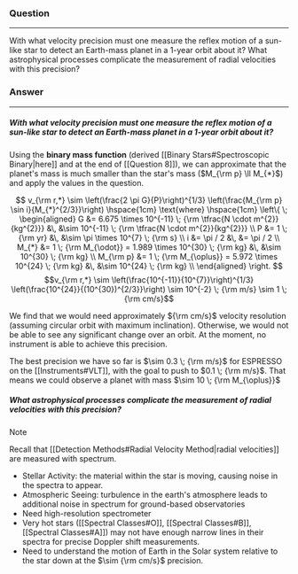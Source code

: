 ### Question
---
With what velocity precision must one measure the reflex motion of a sun-like star to detect an Earth-mass planet in a 1-year orbit about it? What astrophysical processes complicate the measurement of radial velocities with this precision?

### Answer
---
##### With what velocity precision must one measure the reflex motion of a sun-like star to detect an Earth-mass planet in a 1-year orbit about it?

Using the **binary mass function** (derived [[Binary Stars#Spectroscopic Binary|here]] and at the end of [[Question 8]]), we can approximate that the planet's mass is much smaller than the star's mass ($M_{\rm p} \ll M_{*}$) and apply the values in the question.

$$
v_{\rm r,*} \sim \left(\frac{2 \pi G}{P}\right)^{1/3} \left(\frac{M_{\rm p} \sin i}{M_{*}^{2/3}}\right)
\hspace{1cm} \text{where} \hspace{1cm} \left\{ \; 
\begin{aligned}
	G &= 6.675 \times 10^{-11} \; {\rm \tfrac{N \cdot m^{2}}{kg^{2}}} &\, &\sim 10^{-11} \; {\rm \tfrac{N \cdot m^{2}}{kg^{2}}} \\
	P &= 1 \; {\rm yr} &\, &\sim \pi \times 10^{7} \; {\rm s} \\
	i &= \pi / 2 &\, &= \pi / 2 \\
	M_{*} &= 1 \; {\rm M_{\odot}} = 1.989 \times 10^{30} \; {\rm kg} &\, &\sim 10^{30} \; {\rm kg} \\
	M_{\rm p} &= 1 \; {\rm M_{\oplus}} = 5.972 \times 10^{24} \; {\rm kg} &\, &\sim 10^{24} \; {\rm kg} \\
\end{aligned} \right.
$$
$$v_{\rm r,*} \sim \left(\frac{10^{-11}}{10^{7}}\right)^{1/3} \left(\frac{10^{24}}{(10^{30})^{2/3}}\right) \sim 10^{-2} \; {\rm m/s} \sim 1 \; {\rm cm/s}$$

We find that we would need approximately ${\rm cm/s}$ velocity resolution (assuming circular orbit with maximum inclination). Otherwise, we would not be able to see any significant change over an orbit. At the moment, no instrument is able to achieve this precision. 

The best precision we have so far is $\sim 0.3 \; {\rm m/s}$ for ESPRESSO on the [[Instruments#VLT]], with the goal to push to $0.1 \; {\rm m/s}$. That means we could observe a planet with mass $\sim 10 \; {\rm M_{\oplus}}$

##### What astrophysical processes complicate the measurement of radial velocities with this precision?

> [!note]
> Recall that [[Detection Methods#Radial Velocity Method|radial velocities]] are measured with spectrum.

- Stellar Activity: the material within the star is moving, causing noise in the spectra to appear.
- Atmospheric Seeing: turbulence in the earth's atmosphere leads to additional noise in spectrum for ground-based observatories
- Need high-resolution spectrometer
- Very hot stars ([[Spectral Classes#O]], [[Spectral Classes#B]], [[Spectral Classes#A]]) may not have enough narrow lines in their spectra for precise Doppler shift measurements.
- Need to understand the motion of Earth in the Solar system relative to the star down at the $\sim {\rm cm/s}$ precision.